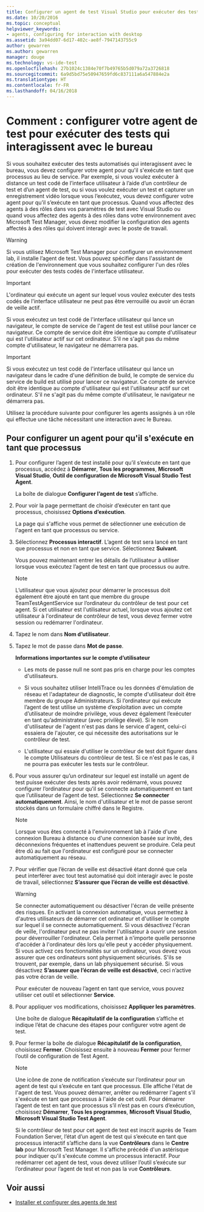 ```yaml
---
title: Configurer un agent de test Visual Studio pour exécuter des tests qui interagissent avec le poste de travail | Microsoft Docs
ms.date: 10/20/2016
ms.topic: conceptual
helpviewer_keywords:
- agents, configuring for interaction with desktop
ms.assetid: 3a94dd07-6d17-402c-ae8f-7947143755c9
author: gewarren
ms.author: gewarren
manager: douge
ms.technology: vs-ide-test
ms.openlocfilehash: 27b1024c1384e70f7b49765b5d079a72a3726818
ms.sourcegitcommit: 6a9d5bd75e50947659fd6c837111a6a547884e2a
ms.translationtype: HT
ms.contentlocale: fr-FR
ms.lasthandoff: 04/16/2018
---
```

# <a name="how-to-set-up-your-test-agent-to-run-tests-that-interact-with-the-desktop"></a>Comment : configurer votre agent de test pour exécuter des tests qui interagissent avec le bureau

Si vous souhaitez exécuter des tests automatisés qui interagissent avec le bureau, vous devez configurer votre agent pour qu'il s'exécute en tant que processus au lieu de service. Par exemple, si vous voulez exécuter à distance un test codé de l’interface utilisateur à l’aide d’un contrôleur de test et d’un agent de test, ou si vous voulez exécuter un test et capturer un enregistrement vidéo lorsque vous l’exécutez, vous devez configurer votre agent pour qu’il s’exécute en tant que processus. Quand vous affectez des agents à des rôles dans vos paramètres de test avec Visual Studio ou quand vous affectez des agents à des rôles dans votre environnement avec Microsoft Test Manager, vous devez modifier la configuration des agents affectés à des rôles qui doivent interagir avec le poste de travail.

> [!WARNING]
> Si vous utilisez Microsoft Test Manager pour configurer un environnement lab, il installe l’agent de test. Vous pouvez spécifier dans l'assistant de création de l'environnement que vous souhaitez configurer l'un des rôles pour exécuter des tests codés de l'interface utilisateur.

> [!IMPORTANT]
> L'ordinateur qui exécute un agent sur lequel vous voulez exécuter des tests codés de l'interface utilisateur ne peut pas être verrouillé ou avoir un écran de veille actif.

Si vous exécutez un test codé de l'interface utilisateur qui lance un navigateur, le compte de service de l'agent de test est utilisé pour lancer ce navigateur. Ce compte de service doit être identique au compte d'utilisateur qui est l'utilisateur actif sur cet ordinateur. S'il ne s'agit pas du même compte d'utilisateur, le navigateur ne démarrera pas.

> [!IMPORTANT]
> Si vous exécutez un test codé de l'interface utilisateur qui lance un navigateur dans le cadre d'une définition de build, le compte de service du service de build est utilisé pour lancer ce navigateur. Ce compte de service doit être identique au compte d'utilisateur qui est l'utilisateur actif sur cet ordinateur. S'il ne s'agit pas du même compte d'utilisateur, le navigateur ne démarrera pas.

 Utilisez la procédure suivante pour configurer les agents assignés à un rôle qui effectue une tâche nécessitant une interaction avec le Bureau.

## <a name="to-set-up-an-agent-to-run-as-a-process"></a>Pour configurer un agent pour qu'il s'exécute en tant que processus

1.  Pour configurer l’agent de test installé pour qu’il s’exécute en tant que processus, accédez à **Démarrer**, **Tous les programmes**, **Microsoft Visual Studio**, **Outil de configuration de Microsoft Visual Studio Test Agent**.

     La boîte de dialogue **Configurer l’agent de test** s’affiche.

2.  Pour voir la page permettant de choisir d’exécuter en tant que processus, choisissez **Options d’exécution**.

     La page qui s'affiche vous permet de sélectionner une exécution de l'agent en tant que processus ou service.

3.  Sélectionnez **Processus interactif**. L’agent de test sera lancé en tant que processus et non en tant que service. Sélectionnez **Suivant**.

     Vous pouvez maintenant entrer les détails de l’utilisateur à utiliser lorsque vous exécutez l’agent de test en tant que processus ou autre.

    > [!NOTE]
    > L’utilisateur que vous ajoutez pour démarrer le processus doit également être ajouté en tant que membre du groupe TeamTestAgentService sur l’ordinateur du contrôleur de test pour cet agent. Si cet utilisateur est l'utilisateur actuel, lorsque vous ajoutez cet utilisateur à l'ordinateur de contrôleur de test, vous devez fermer votre session ou redémarrer l'ordinateur.

4.  Tapez le nom dans **Nom d’utilisateur**.

5.  Tapez le mot de passe dans **Mot de passe**.

     **Informations importantes sur le compte d’utilisateur**

    -   Les mots de passe null ne sont pas pris en charge pour les comptes d'utilisateurs.

    -   Si vous souhaitez utiliser IntelliTrace ou les données d'émulation de réseau et l'adaptateur de diagnostic, le compte d'utilisateur doit être membre du groupe Administrateurs. Si l’ordinateur qui exécute l’agent de test utilise un système d’exploitation avec un compte d’utilisateur de moindre privilège, vous devez également l’exécuter en tant qu’administrateur (avec privilège élevé). Si le nom d'utilisateur de l'agent n'est pas dans le service d'agent, celui-ci essaiera de l'ajouter, ce qui nécessite des autorisations sur le contrôleur de test.

    -   L'utilisateur qui essaie d'utiliser le contrôleur de test doit figurer dans le compte Utilisateurs du contrôleur de test. Si ce n'est pas le cas, il ne pourra pas exécuter les tests sur le contrôleur.

6.  Pour vous assurer qu’un ordinateur sur lequel est installé un agent de test puisse exécuter des tests après avoir redémarré, vous pouvez configurer l’ordinateur pour qu’il se connecte automatiquement en tant que l’utilisateur de l’agent de test. Sélectionnez **Se connecter automatiquement**. Ainsi, le nom d'utilisateur et le mot de passe seront stockés dans un formulaire chiffré dans le Registre.

    > [!NOTE]
    > Lorsque vous êtes connecté à l'environnement lab à l'aide d'une connexion Bureau à distance ou d'une connexion basée sur invité, des déconnexions fréquentes et inattendues peuvent se produire. Cela peut être dû au fait que l'ordinateur est configuré pour se connecter automatiquement au réseau.

7.  Pour vérifier que l’écran de veille est désactivé étant donné que cela peut interférer avec tout test automatisé qui doit interagir avec le poste de travail, sélectionnez **S’assurer que l’écran de veille est désactivé**.

    > [!WARNING]
    > Se connecter automatiquement ou désactiver l'écran de veille présente des risques. En activant la connexion automatique, vous permettez à d'autres utilisateurs de démarrer cet ordinateur et d'utiliser le compte sur lequel il se connecte automatiquement. Si vous désactivez l'écran de veille, l'ordinateur peut ne pas inviter l'utilisateur à ouvrir une session pour déverrouiller l'ordinateur. Cela permet à n'importe quelle personne d'accéder à l'ordinateur dès lors qu'elle peut y accéder physiquement. Si vous activez ces fonctionnalités sur un ordinateur, vous devez vous assurer que ces ordinateurs sont physiquement sécurisés. S'ils se trouvent, par exemple, dans un lab physiquement sécurisé. Si vous désactivez **S’assurer que l’écran de veille est désactivé**, ceci n’active pas votre écran de veille.

     Pour exécuter de nouveau l’agent en tant que service, vous pouvez utiliser cet outil et sélectionner **Service**.

8.  Pour appliquer vos modifications, choisissez **Appliquer les paramètres**.

     Une boîte de dialogue **Récapitulatif de la configuration** s’affiche et indique l’état de chacune des étapes pour configurer votre agent de test.

9. Pour fermer la boîte de dialogue **Récapitulatif de la configuration**, choisissez **Fermer**. Choisissez ensuite à nouveau **Fermer** pour fermer l’outil de configuration de Test Agent.

    > [!NOTE]
    > Une icône de zone de notification s’exécute sur l’ordinateur pour un agent de test qui s’exécute en tant que processus. Elle affiche l'état de l'agent de test. Vous pouvez démarrer, arrêter ou redémarrer l'agent s'il s'exécute en tant que processus à l'aide de cet outil. Pour démarrer l’agent de test en tant que processus s’il n’est pas en cours d’exécution, choisissez **Démarrer**, **Tous les programmes**, **Microsoft Visual Studio**, **Microsoft Visual Studio Test Agent**.

     Si le contrôleur de test pour cet agent de test est inscrit auprès de Team Foundation Server, l’état d’un agent de test qui s’exécute en tant que processus interactif s’affiche dans la vue **Contrôleurs** dans le **Centre lab** pour Microsoft Test Manager. Il s'affiche précédé d'un astérisque pour indiquer qu'il s'exécute comme un processus interactif. Pour redémarrer cet agent de test, vous devez utiliser l’outil s’exécute sur l’ordinateur pour l’agent de test et non pas la vue **Contrôleurs**.

## <a name="see-also"></a>Voir aussi

- [Installer et configurer des agents de test](../test/lab-management/install-configure-test-agents.md)